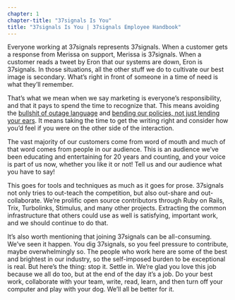 ```yaml
---
chapter: 1
chapter-title: "37signals Is You"
title: "37signals Is You | 37signals Employee Handbook"
---
```


Everyone working at 37signals represents 37signals. When a customer gets a response from Merissa on support, Merissa is 37signals. When a customer reads a tweet by Eron that our systems are down, Eron is 37signals. In those situations, all the other stuff we do to cultivate our best image is secondary. What’s right in front of someone in a time of need is what they’ll remember.

That’s what we mean when we say marketing is everyone’s responsibility, and that it pays to spend the time to recognize that. This means avoiding the [bullshit of outage language](https://signalvnoise.com/posts/1528-the-bullshit-of-outage-language) and [bending our policies, not just lending your ears](https://signalvnoise.com/posts/3513-when-empathy-becomes-insulting). It means taking the time to get the writing right and consider how you’d feel if you were on the other side of the interaction.

The vast majority of our customers come from word of mouth and much of that word comes from people in our audience. This is an audience we’ve been educating and entertaining for 20 years and counting, and your voice is part of us now, whether you like it or not! Tell us and our audience what you have to say!

This goes for tools and techniques as much as it goes for prose. 37signals not only tries to out-teach the competition, but also out-share and out-collaborate. We’re prolific open source contributors through Ruby on Rails, Trix, Turbolinks, Stimulus, and many other projects. Extracting the common infrastructure that others could use as well is satisfying, important work, and we should continue to do that.

It’s also worth mentioning that joining 37signals can be all-consuming. We’ve seen it happen. You dig 37signals, so you feel pressure to contribute, maybe overwhelmingly so. The people who work here are some of the best and brightest in our industry, so the self-imposed burden to be exceptional is real. But here’s the thing: stop it. Settle in. We’re glad you love this job because we all do too, but at the end of the day it’s a job. Do your best work, collaborate with your team, write, read, learn, and then turn off your computer and play with your dog. We’ll all be better for it.
